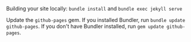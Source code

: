 Building your site locally: `bundle install` and `bundle exec jekyll serve`


Update the `github-pages` gem.
    If you installed Bundler, run `bundle update github-pages`.
    If you don't have Bundler installed, run `gem update github-pages`.

